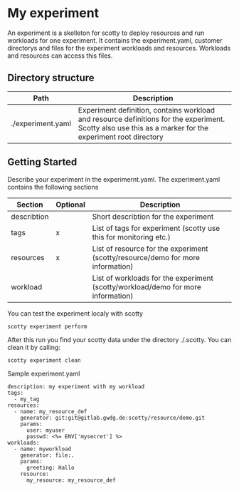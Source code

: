 My experiment
=============

An experiment is a skelleton for scotty to deploy resources and run workloads for one experiment. 
It contains the experiment.yaml, customer directorys and files for the experiment workloads and resources.
Workloads and resources can access this files.

Directory structure
-------------------

| Path              | Description |
| ----------------- | ----------- |
| ./experiment.yaml | Experiment definition, contains workload and resource definitions for the experiment. <br> Scotty also use this as a marker for the experiment root directory |

Getting Started
---------------

Describe your experiment in the experimernt.yaml. The experiment.yaml contains the following sections

| Section           | Optional | Description |
| ----------------- | -------- | ----------- |
| describtion       |          | Short describtion for the experiment |
| tags              |    x     | List of tags for experiment (scotty use this for monitoring etc.) |
| resources         |    x     | List of resource for the experiment (scotty/resource/demo for more information) |
| workload          |          | List of workloads for the experiment (scotty/workload/demo for more information) |

You can test the experiment localy with scotty

    scotty experiment perform

After this run you find your scotty data under the directory ./.scotty. You can clean it by calling:

    scotty experiment clean
    
Sample experiment.yaml

    description: my experiment with my workload
    tags:
      - my_tag
    resources:
      - name: my_resource_def
        generator: git:git@gitlab.gwdg.de:scotty/resource/demo.git
        params:
          user: myuser
          passwd: <%= ENV['mysecret'] %>
    workloads:
      - name: myworkload
        generator: file:.
        params:
          greeting: Hallo
        resource:
          my_resource: my_resource_def


